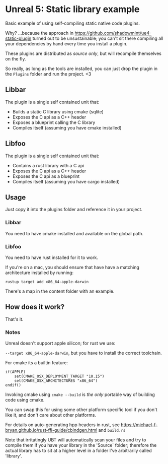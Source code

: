 # Unreal 5: Static library example

Basic example of using self-compiling static native code plugins.

Why? ...because the approach in https://github.com/shadowmint/ue4-static-plugin turned out to be
unsustainable; you can't sit there compiling all your dependencies by hand every time you install
a plugin.

These plugins are distributed as *source only*, but will recompile themselves on the fly.

So really, as long as the tools are installed, you can just drop the plugin in the `Plugins`
folder and run the project. <3

## Libbar

The plugin is a single self contained unit that:

- Builds a static C library using cmake (sqlite)
- Exposes the C api as a C++ header
- Exposes a blueprint calling the C library
- Compiles itself (assuming you have cmake installed)

## Libfoo

The plugin is a single self contained unit that:

- Contains a rust library with a C api
- Exposes the C api as a C++ header
- Exposes the C api as a blueprint
- Compiles itself (assuming you have cargo installed)

## Usage

Just copy it into the plugins folder and reference it in your project.

### Libbar

You need to have cmake installed and available on the global path.

### Libfoo

You need to have rust installed for it to work.

If you're on a mac, you should ensure that have have a matching architecture installed by running:

    rustup target add x86_64-apple-darwin

There's a map in the content folder with an example.

## How does it work?

That's it.

### Notes

Unreal doesn't support apple silicon; for rust we use:

`--target x86_64-apple-darwin`, but you have to install the correct toolchain.

For cmake its a builtin feature:

```
if(APPLE)
    set(CMAKE_OSX_DEPLOYMENT_TARGET "10.15")
    set(CMAKE_OSX_ARCHITECTURES "x86_64")
endif()
```

Invoking cmake using `cmake --build` is *the only* portable way of building code using cmake.

You can swap this for using some other platform specific tool if you don't like it, and don't care about other platforms.

For details on auto-generating hpp headers in rust, see https://michael-f-bryan.github.io/rust-ffi-guide/cbindgen.html and `build.rs`

Note that irritatingly UBT will automatically scan your files and try to compile them if you have your library in the 'Source`
folder; therefore the actual library has to sit at a higher level in a folder I've arbitrarily called 'library'. 
